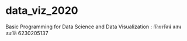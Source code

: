 # data_viz_2020
Basic Programming for Data Science and Data Visualization : กัลยารัตน์ แสนสมบัติ 6230205137
